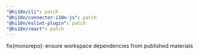 ```yaml
---
"@hi18n/cli": patch
"@hi18n/connector-i18n-js": patch
"@hi18n/eslint-plugin": patch
"@hi18n/react": patch
---
```


fix(monorepo): ensure workspace dependencies from published materials
